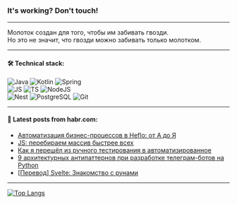 ### It's working? Don't touch!

---
Молоток создан для того, чтобы им забивать гвозди. <br>
Но это не значит, что гвозди можно забивать только молотком.

---

#### 🛠️ Technical stack:

![Java](https://img.shields.io/badge/Java-informational?logo=Oracle&style=flat&logoColor=white&color=FF4500)
![Kotlin](https://img.shields.io/badge/Kotlin-informational?logo=Kotlin&style=flat&logoColor=white&color=774D97)
![Spring](https://img.shields.io/badge/SpringBoot-informational?logo=SpringBoot&style=flat&logoColor=white&color=6DB33F) <br>
![JS](https://img.shields.io/badge/JS-informational?logo=javaScript&style=flat&logoColor=black&color=F7Df1E)
![TS](https://img.shields.io/badge/TypeScript-informational?logo=typeScript&style=flat&logoColor=black&color=0667A8)
![NodeJS](https://img.shields.io/badge/NodeJS-informational?logo=node.js&style=flat&logoColor=white&color=70A760) <br>
![Nest](https://img.shields.io/badge/NestJS-informational?logo=NestJS&style=flat&logoColor=white&color=E0234E)
![PostgreSQL](https://img.shields.io/badge/PostgreSQL-informational?logo=PostgreSQL&style=flat&logoColor=white&color=DAA520)
![Git](https://img.shields.io/badge/Git-informational?logo=git&style=flat&logoColor=white&color=778899)

___

#### 💬 Latest posts from habr.com:

<!-- BLOG-POST-LIST:START -->
- [Автоматизация бизнес-процессов в Heflo: от А до Я](https://habr.com/ru/companies/glowbyte/articles/763274/?utm_source=habrahabr&utm_medium=rss&utm_campaign=763274)
- [JS: перебираем массив быстрее всех](https://habr.com/ru/articles/763276/?utm_source=habrahabr&utm_medium=rss&utm_campaign=763276)
- [Как я перешёл из ручного тестирования в автоматизированное](https://habr.com/ru/companies/itfb/articles/763272/?utm_source=habrahabr&utm_medium=rss&utm_campaign=763272)
- [9 архитектурных антипаттернов при разработке телеграм-ботов на Python](https://habr.com/ru/companies/otus/articles/763158/?utm_source=habrahabr&utm_medium=rss&utm_campaign=763158)
- [[Перевод] Svelte: Знакомство с рунами](https://habr.com/ru/articles/763256/?utm_source=habrahabr&utm_medium=rss&utm_campaign=763256)
<!-- BLOG-POST-LIST:END -->

---
[![Top Langs](https://github-readme-stats-git-master-advtsetting-gmailcom.vercel.app/api/top-langs/?username=zloylis&langs_count=10&hide_title=false&title_color=e6edf3&size_weight=0.5&count_weight=0.5&layout=compact&hide_border=true&theme=dracula)](https://github.com/zloylis)

<!-- ![GitHub stats](https://github-readme-stats-git-master-advtsetting-gmailcom.vercel.app/api?username=zloylis&show_icons=true&hide_border=true&theme=dracula&hide_title=true&include_all_commits=true&count_private=true&hide=contribs&hide_rank=true) -->
